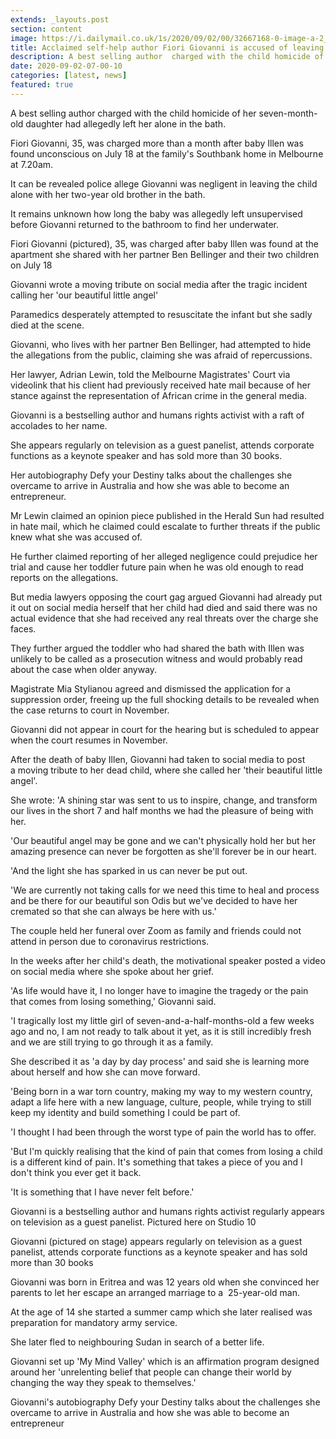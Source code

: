 ```yaml
---
extends: _layouts.post
section: content
image: https://i.dailymail.co.uk/1s/2020/09/02/00/32667168-0-image-a-2_1599003459903.jpg 
title: Acclaimed self-help author Fiori Giovanni is accused of leaving her baby alone in the bath 
description: A best selling author  charged with the child homicide of her seven-month-old daughter had allegedly left her alone in the bath.  
date: 2020-09-02-07-00-10 
categories: [latest, news] 
featured: true 
--- 
```

A best selling author charged with the child homicide of her seven-month-old daughter had allegedly left her alone in the bath. 

Fiori Giovanni, 35, was charged more than a month after baby Illen was found unconscious on July 18 at the family's Southbank home in Melbourne at 7.20am. 

It can be revealed police allege Giovanni was negligent in leaving the child alone with her two-year old brother in the bath. 

It remains unknown how long the baby was allegedly left unsupervised before Giovanni returned to the bathroom to find her underwater. 

Fiori Giovanni (pictured), 35, was charged after baby Illen was found at the apartment she shared with her partner Ben Bellinger and their two children on July 18

Giovanni wrote a moving tribute on social media after the tragic incident calling her 'our beautiful little angel'

Paramedics desperately attempted to resuscitate the infant but she sadly died at the scene. 

Giovanni, who lives with her partner Ben Bellinger, had attempted to hide the allegations from the public, claiming she was afraid of repercussions. 

Her lawyer, Adrian Lewin, told the Melbourne Magistrates' Court via videolink that his client had previously received hate mail because of her stance against the representation of African crime in the general media. 

Giovanni is a bestselling author and humans rights activist with a raft of accolades to her name.  

She appears regularly on television as a guest panelist, attends corporate functions as a keynote speaker and has sold more than 30 books. 

Her autobiography Defy your Destiny talks about the challenges she overcame to arrive in Australia and how she was able to become an entrepreneur. 

Mr Lewin claimed an opinion piece published in the Herald Sun had resulted in hate mail, which he claimed could escalate to further threats if the public knew what she was accused of. 

He further claimed reporting of her alleged negligence could prejudice her trial and cause her toddler future pain when he was old enough to read reports on the allegations. 

But media lawyers opposing the court gag argued Giovanni had already put it out on social media herself that her child had died and said there was no actual evidence that she had received any real threats over the charge she faces. 

They further argued the toddler who had shared the bath with Illen was unlikely to be called as a prosecution witness and would probably read about the case when older anyway. 

Magistrate Mia Stylianou agreed and dismissed the application for a suppression order, freeing up the full shocking details to be revealed when the case returns to court in November. 

Giovanni did not appear in court for the hearing but is scheduled to appear when the court resumes in November.  

After the death of baby Illen, Giovanni had taken to social media to post a moving tribute to her dead child, where she called her 'their beautiful little angel'. 

She wrote: 'A shining star was sent to us to inspire, change, and transform our lives in the short 7 and half months we had the pleasure of being with her.

'Our beautiful angel may be gone and we can't physically hold her but her amazing presence can never be forgotten as she'll forever be in our heart. 

'And the light she has sparked in us can never be put out.

'We are currently not taking calls for we need this time to heal and process and be there for our beautiful son Odis but we've decided to have her cremated so that she can always be here with us.' 

The couple held her funeral over Zoom as family and friends could not attend in person due to coronavirus restrictions. 

In the weeks after her child's death, the motivational speaker posted a video on social media where she spoke about her grief.   

'As life would have it, I no longer have to imagine the tragedy or the pain that comes from losing something,' Giovanni said.

'I tragically lost my little girl of seven-and-a-half-months-old a few weeks ago and no, I am not ready to talk about it yet, as it is still incredibly fresh and we are still trying to go through it as a family.

She described it as 'a day by day process' and said she is learning more about herself and how she can move forward. 

'Being born in a war torn country, making my way to my western country, adapt a life here with a new language, culture, people, while trying to still keep my identity and build something I could be part of.  

'I thought I had been through the worst type of pain the world has to offer.

'But I'm quickly realising that the kind of pain that comes from losing a child is a different kind of pain. It's something that takes a piece of you and I don't think you ever get it back.

'It is something that I have never felt before.' 

Giovanni is a bestselling author and humans rights activist regularly appears on television as a guest panelist. Pictured here on Studio 10 

Giovanni (pictured on stage) appears regularly on television as a guest panelist, attends corporate functions as a keynote speaker and has sold more than 30 books

Giovanni was born in Eritrea and was 12 years old when she convinced her parents to let her escape an arranged marriage to a  25-year-old man.

At the age of 14 she started a summer camp which she later realised was preparation for mandatory army service.

She later fled to neighbouring Sudan in search of a better life. 

Giovanni set up 'My Mind Valley' which is an affirmation program designed around her 'unrelenting belief that people can change their world by changing the way they speak to themselves.'

Giovanni's autobiography Defy your Destiny talks about the challenges she overcame to arrive in Australia and how she was able to become an entrepreneur

